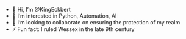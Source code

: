 - 👋 Hi, I’m @KingEckbert
- 👀 I’m interested in Python, Automation, AI
- 💞️ I’m looking to collaborate on ensuring the protection of my realm
- ⚡ Fun fact: I ruled Wessex in the late 9th century

<!---
KingEckbert/KingEckbert is a ✨ special ✨ repository because its `README.md` (this file) appears on your GitHub profile.
You can click the Preview link to take a look at your changes.
--->
